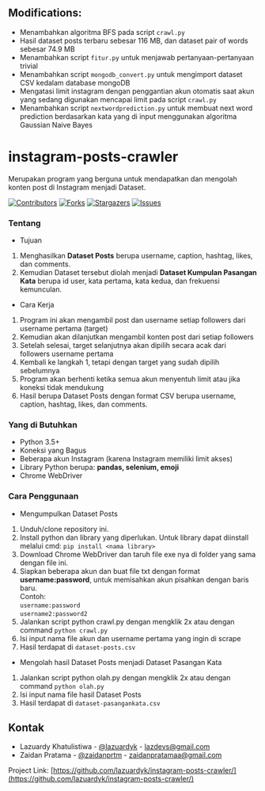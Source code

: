 ## Modifications:
- Menambahkan algoritma BFS pada script `crawl.py`
- Hasil dataset posts terbaru sebesar 116 MB, dan dataset pair of words sebesar 74.9 MB
- Menambahkan script `fitur.py` untuk menjawab pertanyaan-pertanyaan trivial
- Menambahkan script `mongodb_convert.py` untuk mengimport dataset CSV kedalam database mongoDB
- Mengatasi limit instagram dengan penggantian akun otomatis saat akun yang sedang digunakan mencapai limit pada script `crawl.py`
- Menambahkan script `nextwordprediction.py` untuk membuat next word prediction berdasarkan kata yang di input menggunakan algoritma Gaussian Naive Bayes

# instagram-posts-crawler
Merupakan program yang berguna untuk mendapatkan dan mengolah konten post di Instagram menjadi Dataset.

[![Contributors][contributors-shield]][contributors-url]
[![Forks][forks-shield]][forks-url]
[![Stargazers][stars-shield]][stars-url]
[![Issues][issues-shield]][issues-url]

### Tentang
- Tujuan
1. Menghasilkan **Dataset Posts** berupa username, caption, hashtag, likes, dan comments.
2. Kemudian Dataset tersebut diolah menjadi **Dataset Kumpulan Pasangan Kata** berupa id user, kata pertama, kata kedua, dan frekuensi kemunculan.

- Cara Kerja<br>
1. Program ini akan mengambil post dan username setiap followers dari username pertama (target)
2. Kemudian akan dilanjutkan mengambil konten post dari setiap followers
3. Setelah selesai, target selanjutnya akan dipilih secara acak dari followers username pertama
4. Kembali ke langkah 1, tetapi dengan target yang sudah dipilih sebelumnya
5. Program akan berhenti ketika semua akun menyentuh limit atau jika koneksi tidak mendukung
6. Hasil berupa Dataset Posts dengan format CSV berupa username, caption, hashtag, likes, dan comments.



### Yang di Butuhkan
- Python 3.5+
- Koneksi yang Bagus
- Beberapa akun Instagram (karena Instagram memiliki limit akses)
- Library Python berupa: **pandas, selenium, emoji**
- Chrome WebDriver

### Cara Penggunaan
- Mengumpulkan Dataset Posts
1. Unduh/clone repository ini.
2. Install python dan library yang diperlukan. Untuk library dapat diinstall melalui cmd: ```pip install <nama library>```
3. Download Chrome WebDriver dan taruh file exe nya di folder yang sama dengan file ini.
4. Siapkan beberapa akun dan buat file txt dengan format **username:password**, untuk memisahkan akun pisahkan dengan baris baru.<br>
Contoh:<br>```username:password```<br>```username2:password2```
5. Jalankan script python crawl.py dengan mengklik 2x atau dengan command ```python crawl.py```
6. Isi input nama file akun dan username pertama yang ingin di scrape
7. Hasil terdapat di ```dataset-posts.csv```

- Mengolah hasil Dataset Posts menjadi Dataset Pasangan Kata
1. Jalankan script python olah.py dengan mengklik 2x atau dengan command ```python olah.py```
2. Isi input nama file hasil Dataset Posts
3. Hasil terdapat di ```dataset-pasangankata.csv```

## Kontak

- Lazuardy Khatulistiwa - [@lazuardyk](https://github.com/lazuardyk) - lazdevs@gmail.com
- Zaidan Pratama - [@zaidanprtm](https://github.com/zaidanprtm) - zaidanpratamaa@gmail.com

Project Link: [https://github.com/lazuardyk/instagram-posts-crawler/](https://github.com/lazuardyk/instagram-posts-crawler/)

<!-- MARKDOWN LINKS & IMAGES -->
<!-- https://www.markdownguide.org/basic-syntax/#reference-style-links -->
[contributors-shield]: https://img.shields.io/github/contributors/lazuardyk/instagram-posts-crawler.svg?style=flat-square
[contributors-url]: https://github.com/lazuardyk/instagram-posts-crawler/graphs/contributors
[forks-shield]: https://img.shields.io/github/forks/lazuardyk/instagram-posts-crawler.svg?style=flat-square
[forks-url]: https://github.com/lazuardyk/instagram-posts-crawler/network/members
[stars-shield]: https://img.shields.io/github/stars/lazuardyk/instagram-posts-crawler.svg?style=flat-square
[stars-url]: https://github.com/lazuardyk/instagram-posts-crawler/stargazers
[issues-shield]: https://img.shields.io/github/issues/lazuardyk/instagram-posts-crawler.svg?style=flat-square
[issues-url]: https://github.com/lazuardyk/instagram-posts-crawler/issues
